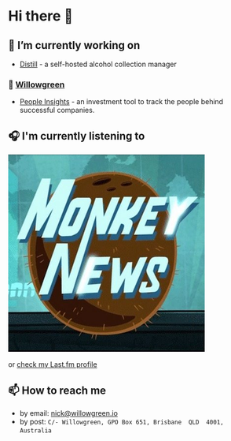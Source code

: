 # Hi there 👋

## 🔭 I’m currently working on
- [Distill](https://github.com/quelixir/distill) - a self-hosted alcohol collection manager

### 🌿 [Willowgreen](https://willowgreen.io)
- [People Insights](https://willowgreen.io/peopleinsights) - an investment tool to track the people behind successful companies.


## 🎧 I'm currently listening to
[![Monkey News](https://github.com/quelixir/quelixir/raw/master/assets/MonkeyNews.jpg)](#)

or [check my Last.fm profile](https://www.last.fm/user/quelixir)


## 📫 How to reach me
- by email: [nick@willowgreen.io](mailto:nick@willowgreen.io)
- by post: `C/- Willowgreen, GPO Box 651, Brisbane  QLD  4001, Australia`
